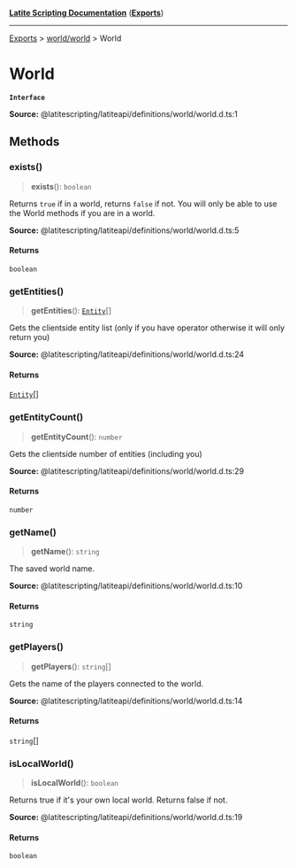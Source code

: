 [**Latite Scripting Documentation**](../../README.md) ([**Exports**](../../exports.md))

---

[Exports](../../exports.md) > [world/world](../index.md) > World

# World

**`Interface`**

**Source:** @latitescripting/latiteapi/definitions/world/world.d.ts:1

## Methods

### exists()

> **exists**(): `boolean`

Returns `true` if in a world, returns `false` if not. You will only be able to use the World methods if you are in a world.

**Source:** @latitescripting/latiteapi/definitions/world/world.d.ts:5

#### Returns

`boolean`

### getEntities()

> **getEntities**(): [`Entity`](../../module.world_entity/classes/class.Entity.md)[]

Gets the clientside entity list (only if you have operator otherwise it will only return you)

**Source:** @latitescripting/latiteapi/definitions/world/world.d.ts:24

#### Returns

[`Entity`](../../module.world_entity/classes/class.Entity.md)[]

### getEntityCount()

> **getEntityCount**(): `number`

Gets the clientside number of entities (including you)

**Source:** @latitescripting/latiteapi/definitions/world/world.d.ts:29

#### Returns

`number`

### getName()

> **getName**(): `string`

The saved world name.

**Source:** @latitescripting/latiteapi/definitions/world/world.d.ts:10

#### Returns

`string`

### getPlayers()

> **getPlayers**(): `string`[]

Gets the name of the players connected to the world.

**Source:** @latitescripting/latiteapi/definitions/world/world.d.ts:14

#### Returns

`string`[]

### isLocalWorld()

> **isLocalWorld**(): `boolean`

Returns true if it's your own local world. Returns false if not.

**Source:** @latitescripting/latiteapi/definitions/world/world.d.ts:19

#### Returns

`boolean`
